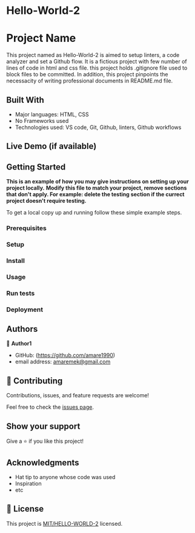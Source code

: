 # Hello-World-2
# Project Name

This project named as Hello-World-2 is aimed to setup linters, a code analyzer and set a Github flow. It is a fictious project with few number of lines of code in html and css file. this project holds .gitignore file used to block files to be committed. In addition, this project pinpoints the necessacity of writing professional documents in README.md file.


## Built With

- Major languages: HTML, CSS
- No Frameworks used
- Technologies used: VS code, Git, Github, linters, Github workflows

## Live Demo (if available)


## Getting Started

**This is an example of how you may give instructions on setting up your project locally.**
**Modify this file to match your project, remove sections that don't apply. For example: delete the testing section if the currect project doesn't require testing.**


To get a local copy up and running follow these simple example steps.

### Prerequisites

### Setup

### Install

### Usage

### Run tests

### Deployment



## Authors

👤 **Author1**

- GitHub: (https://github.com/amare1990)
- email address: amaremek@gmail.com

## 🤝 Contributing

Contributions, issues, and feature requests are welcome!

Feel free to check the [issues page](../../issues/).

## Show your support

Give a ⭐️ if you like this project!

## Acknowledgments

- Hat tip to anyone whose code was used
- Inspiration
- etc

## 📝 License

This project is [MIT/HELLO-WORLD-2](./LICENSE) licensed.